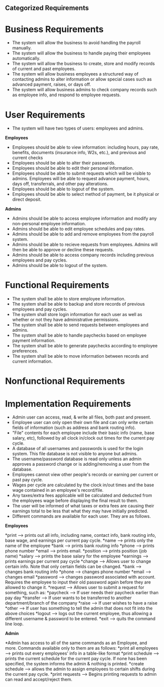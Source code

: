 ## Categorized Requirements

# Business Requirements
* The system will allow the business to avoid handling the payroll manually.
* The system will allow the business to handle paying their employees automatically.
* The system will allow the business to create, store and modify records of current and past employees.
* The system will allow business employees a structured way of contacting admins to alter information or allow special cases such as advanced payment, raises, or days off.
* The system will allow business admins to check company records such as employee info, and respond to employee requests.

# User Requirements
* The system will have two types of users: employees and admins.

**Employees**
* Employees should be able to view information: including hours, pay rate, benefits, documents (insurance info, W2s, etc.), and previous and current checks
* Employees should be able to alter their passwords.
* Employees should be able to edit their personal information.
* Employees should be able to submit requests which will be visible to admins. Employees will be able to request advance payment, hours, days off, transferrals, and other pay alterations.
* Employees should be able to logout of the system.
* Employees should be able to select method of payment, be it physical or direct deposit.

**Admins**
* Admins should be able to access employee information and modify any non-personal employee information.
* Admins should be able to edit employee schedules and pay rates.
* Admins should be able to add and remove employees from the payroll system.
* Admins should be able to recieve requests from employees. Admins will then be able to approve or decline these requests.
* Admins should be able to access company records including previous employees and pay cycles.
* Admins should be able to logout of the system.

# Functional Requirements
* The system shall be able to store employee information.
* The system shall be able to backup and store records of previous employees and pay cycles.
* The system shall store login information for each user as well as whether or not they have administrative permissions.
* The system shall be able to send requests between employees and admins.
* The system shall be able to handle paychecks based on employee payment information.
* The system shall be able to generate paychecks according to employee preferences.
* The system shall be able to move information between records and current information.


# Nonfunctional Requirements

# Implementation Requirements
* Admin user can access, read, & write all files, both past and present. 
* Employee user can only open their own file and can only write certain fields of information (such as address and bank routing info).
* "File" contents for each employee include their basic info (name, base salary, etc), followed by all clock in/clock out times for the current pay cycle.
* A database of all usernames and passwords is used for the login system. This file database is not visible to anyone but admins.
* The username/password database is read only unless an admin approves a password change or is adding/removing a user from the database.
* Employees cannot view other people's records or earning per current or past pay cycle.
* Wages per cycle are calculated by the clock in/out times and the base wage contained in an employee's record/file. 
* Any taxes/extra fees applicable will be calculated and deducted from the employees wage before displaying the final result to them.
* The user will be informed of what taxes or extra fees are causing their earnings total to be less that what they may have initially predicted.
* Different commands are available for each user. They are as follows.

**Employees**

*print --> prints out all info, including name, contact info, bank routing info, base wage, and earnings per current pay cycle.
	*name --> prints only the name of the employee
	*bank --> prints bank routing info
	*phone --> prints phone number
	*email --> prints email.
	*position --> prints position (job name)
	*salary --> prints the base salary for the employee
	*earnings --> prints earnings per current pay cycle
*change --> Allows user to change certain info. Note that only certain fields can be changed.
	*bank --> changes bank routing info
	*phone --> changes phone number
	*email --> changes email
	*password --> changes password associated with account. Requires the employee to input their old password again before they are allowed to change it.
*request --> Allows user to submit a request for something, such as:
	*paycheck --> If user needs their paycheck earlier than pay day
	*transfer --> If user wants to be transferred to another department/branch of the company
	*raise --> If user wishes to have a raise
	*other --> If user has something to tell the admin that does not fit into the above choices
*logout --> logs out the current employee, thus allowing a different username & password to be entered.
*exit --> quits the command line loop.

**Admin**

*Admin has access to all of the same commands as an Employee, and more. Commands available only to them are as follows:
*print all employees --> prints out every employees' info in a table-like format
*print schedule --> prints the current schedule for the current pay cycle. If none has been specified, the system informs the admin & nothing is printed.
*create schedule --> allows the admin to assign employees to certain shifts during the current pay cycle. 
*print requests --> Begins printing requests to admin can read and accept/reject them.
 
